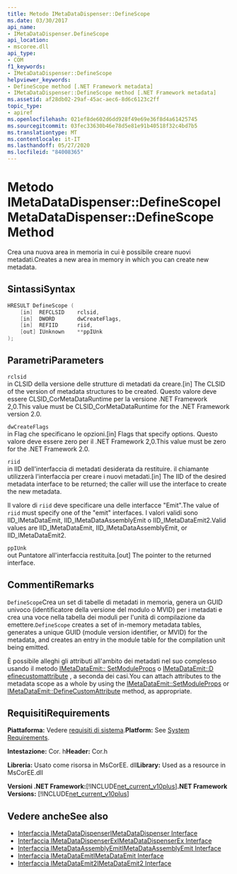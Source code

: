 ```yaml
---
title: Metodo IMetaDataDispenser::DefineScope
ms.date: 03/30/2017
api_name:
- IMetaDataDispenser.DefineScope
api_location:
- mscoree.dll
api_type:
- COM
f1_keywords:
- IMetaDataDispenser::DefineScope
helpviewer_keywords:
- DefineScope method [.NET Framework metadata]
- IMetaDataDispenser::DefineScope method [.NET Framework metadata]
ms.assetid: af28db02-29af-45ac-aec6-8d6c6123c2ff
topic_type:
- apiref
ms.openlocfilehash: 021ef8de602d6dd928f49e69e36f8d4a61425745
ms.sourcegitcommit: 03fec33630b46e78d5e81e91b40518f32c4bd7b5
ms.translationtype: MT
ms.contentlocale: it-IT
ms.lasthandoff: 05/27/2020
ms.locfileid: "84008365"
---
```

# <a name="imetadatadispenserdefinescope-method"></a><span data-ttu-id="e3940-102">Metodo IMetaDataDispenser::DefineScope</span><span class="sxs-lookup"><span data-stu-id="e3940-102">IMetaDataDispenser::DefineScope Method</span></span>
<span data-ttu-id="e3940-103">Crea una nuova area in memoria in cui è possibile creare nuovi metadati.</span><span class="sxs-lookup"><span data-stu-id="e3940-103">Creates a new area in memory in which you can create new metadata.</span></span>  
  
## <a name="syntax"></a><span data-ttu-id="e3940-104">Sintassi</span><span class="sxs-lookup"><span data-stu-id="e3940-104">Syntax</span></span>  
  
```cpp  
HRESULT DefineScope (  
    [in]  REFCLSID    rclsid,  
    [in]  DWORD       dwCreateFlags,  
    [in]  REFIID      riid,
    [out] IUnknown    **ppIUnk  
);  
```  
  
## <a name="parameters"></a><span data-ttu-id="e3940-105">Parametri</span><span class="sxs-lookup"><span data-stu-id="e3940-105">Parameters</span></span>  
 `rclsid`  
 <span data-ttu-id="e3940-106">in CLSID della versione delle strutture di metadati da creare.</span><span class="sxs-lookup"><span data-stu-id="e3940-106">[in] The CLSID of the version of metadata structures to be created.</span></span> <span data-ttu-id="e3940-107">Questo valore deve essere CLSID_CorMetaDataRuntime per la versione .NET Framework 2,0.</span><span class="sxs-lookup"><span data-stu-id="e3940-107">This value must be CLSID_CorMetaDataRuntime for the .NET Framework version 2.0.</span></span>  
  
 `dwCreateFlags`  
 <span data-ttu-id="e3940-108">in Flag che specificano le opzioni.</span><span class="sxs-lookup"><span data-stu-id="e3940-108">[in] Flags that specify options.</span></span> <span data-ttu-id="e3940-109">Questo valore deve essere zero per il .NET Framework 2,0.</span><span class="sxs-lookup"><span data-stu-id="e3940-109">This value must be zero for the .NET Framework 2.0.</span></span>  
  
 `riid`  
 <span data-ttu-id="e3940-110">in IID dell'interfaccia di metadati desiderata da restituire. il chiamante utilizzerà l'interfaccia per creare i nuovi metadati.</span><span class="sxs-lookup"><span data-stu-id="e3940-110">[in] The IID of the desired metadata interface to be returned; the caller will use the interface to create the new metadata.</span></span>  
  
 <span data-ttu-id="e3940-111">Il valore di `riid` deve specificare una delle interfacce "Emit".</span><span class="sxs-lookup"><span data-stu-id="e3940-111">The value of `riid` must specify one of the "emit" interfaces.</span></span> <span data-ttu-id="e3940-112">I valori validi sono IID_IMetaDataEmit, IID_IMetaDataAssemblyEmit o IID_IMetaDataEmit2.</span><span class="sxs-lookup"><span data-stu-id="e3940-112">Valid values are IID_IMetaDataEmit, IID_IMetaDataAssemblyEmit, or IID_IMetaDataEmit2.</span></span>  
  
 `ppIUnk`  
 <span data-ttu-id="e3940-113">out Puntatore all'interfaccia restituita.</span><span class="sxs-lookup"><span data-stu-id="e3940-113">[out] The pointer to the returned interface.</span></span>  
  
## <a name="remarks"></a><span data-ttu-id="e3940-114">Commenti</span><span class="sxs-lookup"><span data-stu-id="e3940-114">Remarks</span></span>  
 <span data-ttu-id="e3940-115">`DefineScope`Crea un set di tabelle di metadati in memoria, genera un GUID univoco (identificatore della versione del modulo o MVID) per i metadati e crea una voce nella tabella dei moduli per l'unità di compilazione da emettere.</span><span class="sxs-lookup"><span data-stu-id="e3940-115">`DefineScope` creates a set of in-memory metadata tables, generates a unique GUID (module version identifier, or MVID) for the metadata, and creates an entry in the module table for the compilation unit being emitted.</span></span>  
  
 <span data-ttu-id="e3940-116">È possibile alleghi gli attributi all'ambito dei metadati nel suo complesso usando il metodo [IMetaDataEmit:: SetModuleProps](../../../../docs/framework/unmanaged-api/metadata/imetadataemit-setmoduleprops-method.md) o [IMetaDataEmit::D efinecustomattribute](imetadataemit-definecustomattribute-method.md) , a seconda dei casi.</span><span class="sxs-lookup"><span data-stu-id="e3940-116">You can attach attributes to the metadata scope as a whole by using the [IMetaDataEmit::SetModuleProps](../../../../docs/framework/unmanaged-api/metadata/imetadataemit-setmoduleprops-method.md) or [IMetaDataEmit::DefineCustomAttribute](imetadataemit-definecustomattribute-method.md) method, as appropriate.</span></span>  
  
## <a name="requirements"></a><span data-ttu-id="e3940-117">Requisiti</span><span class="sxs-lookup"><span data-stu-id="e3940-117">Requirements</span></span>  
 <span data-ttu-id="e3940-118">**Piattaforma:** Vedere [requisiti di sistema](../../get-started/system-requirements.md).</span><span class="sxs-lookup"><span data-stu-id="e3940-118">**Platform:** See [System Requirements](../../get-started/system-requirements.md).</span></span>  
  
 <span data-ttu-id="e3940-119">**Intestazione:** Cor. h</span><span class="sxs-lookup"><span data-stu-id="e3940-119">**Header:** Cor.h</span></span>  
  
 <span data-ttu-id="e3940-120">**Libreria:** Usato come risorsa in MsCorEE. dll</span><span class="sxs-lookup"><span data-stu-id="e3940-120">**Library:** Used as a resource in MsCorEE.dll</span></span>  
  
 <span data-ttu-id="e3940-121">**Versioni .NET Framework:**[!INCLUDE[net_current_v10plus](../../../../includes/net-current-v10plus-md.md)]</span><span class="sxs-lookup"><span data-stu-id="e3940-121">**.NET Framework Versions:** [!INCLUDE[net_current_v10plus](../../../../includes/net-current-v10plus-md.md)]</span></span>  
  
## <a name="see-also"></a><span data-ttu-id="e3940-122">Vedere anche</span><span class="sxs-lookup"><span data-stu-id="e3940-122">See also</span></span>

- [<span data-ttu-id="e3940-123">Interfaccia IMetaDataDispenser</span><span class="sxs-lookup"><span data-stu-id="e3940-123">IMetaDataDispenser Interface</span></span>](imetadatadispenser-interface.md)
- [<span data-ttu-id="e3940-124">Interfaccia IMetaDataDispenserEx</span><span class="sxs-lookup"><span data-stu-id="e3940-124">IMetaDataDispenserEx Interface</span></span>](imetadatadispenserex-interface.md)
- [<span data-ttu-id="e3940-125">Interfaccia IMetaDataAssemblyEmit</span><span class="sxs-lookup"><span data-stu-id="e3940-125">IMetaDataAssemblyEmit Interface</span></span>](imetadataassemblyemit-interface.md)
- [<span data-ttu-id="e3940-126">Interfaccia IMetaDataEmit</span><span class="sxs-lookup"><span data-stu-id="e3940-126">IMetaDataEmit Interface</span></span>](imetadataemit-interface.md)
- [<span data-ttu-id="e3940-127">Interfaccia IMetaDataEmit2</span><span class="sxs-lookup"><span data-stu-id="e3940-127">IMetaDataEmit2 Interface</span></span>](imetadataemit2-interface.md)
